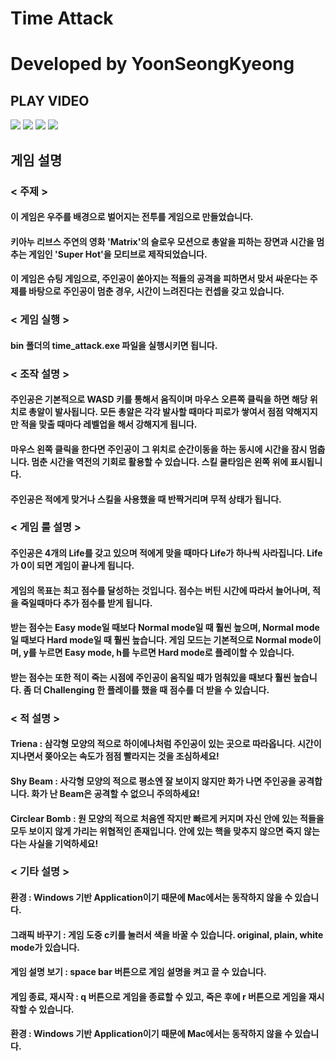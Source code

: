 # Time Attack
# Developed by YoonSeongKyeong

## **PLAY VIDEO**
![](./play_video/play_video_1.gif)
![](./play_video/play_video_2.gif)
![](./play_video/play_video_3.gif)
![](./play_video/play_video_4.gif)

## **게임 설명**

### **< 주제 >**
#### 이 게임은 우주를 배경으로 벌어지는 전투를 게임으로 만들었습니다. 
#### 키아누 리브스 주연의 영화 'Matrix'의 슬로우 모션으로 총알을 피하는 장면과 시간을 멈추는 게임인 'Super Hot'을 모티브로 제작되었습니다.
#### 이 게임은 슈팅 게임으로, 주인공이 쏟아지는 적들의 공격을 피하면서 맞서 싸운다는 주제를 바탕으로 주인공이 멈춘 경우, 시간이 느려진다는 컨셉을 갖고 있습니다.  

### **< 게임 실행 >**
#### bin 폴더의 time_attack.exe 파일을 실행시키면 됩니다.

### **< 조작 설명 >**
#### 주인공은 기본적으로 WASD 키를 통해서 움직이며 마우스 오른쪽 클릭을 하면 해당 위치로 총알이 발사됩니다. 모든 총알은 각각 발사할 때마다 피로가 쌓여서 점점 약해지지만 적을 맞출 때마다 레벨업을 해서 강해지게 됩니다.
#### 마우스 왼쪽 클릭을 한다면 주인공이 그 위치로 순간이동을 하는 동시에 시간을 잠시 멈춥니다. 멈춘 시간을 역전의 기회로 활용할 수 있습니다. 스킬 쿨타임은 왼쪽 위에 표시됩니다.
#### 주인공은 적에게 맞거나 스킬을 사용했을 때 반짝거리며 무적 상태가 됩니다.

### **< 게임 룰 설명 >**
#### 주인공은 4개의 Life를 갖고 있으며 적에게 맞을 때마다 Life가 하나씩 사라집니다. Life가 0이 되면 게임이 끝나게 됩니다.
#### 게임의 목표는 최고 점수를 달성하는 것입니다. 점수는 버틴 시간에 따라서 늘어나며, 적을 죽일때마다 추가 점수를 받게 됩니다.
#### 받는 점수는 Easy mode일 때보다 Normal mode일 때 훨씬 높으며, Normal mode일 때보다 Hard mode일 때 훨씬 높습니다. 게임 모드는 기본적으로 Normal mode이며, y를 누르면 Easy mode, h를 누르면 Hard mode로 플레이할 수 있습니다.
#### 받는 점수는 또한 적이 죽는 시점에 주인공이 움직일 때가 멈춰있을 때보다 훨씬 높습니다. 좀 더 Challenging 한 플레이를 했을 때 점수를 더 받을 수 있습니다.

### **< 적 설명 >**
#### Triena : 삼각형 모양의 적으로 하이에나처럼 주인공이 있는 곳으로 따라옵니다. 시간이 지나면서 쫒아오는 속도가 점점 빨라지는 것을 조심하세요!
#### Shy Beam : 사각형 모양의 적으로 평소엔 잘 보이지 않지만 화가 나면 주인공을 공격합니다. 화가 난 Beam은 공격할 수 없으니 주의하세요!
#### Circlear Bomb : 원 모양의 적으로 처음엔 작지만 빠르게 커지며  자신 안에 있는 적들을 모두 보이지 않게 가리는 위협적인 존재입니다. 안에 있는 핵을 맞추지 않으면 죽지 않는다는 사실을 기억하세요!

### **< 기타 설명 >**
#### 환경 : Windows 기반 Application이기 때문에 Mac에서는 동작하지 않을 수 있습니다.
#### 그래픽 바꾸기 : 게임 도중 c키를 눌러서 색을 바꿀 수 있습니다. original, plain, white mode가 있습니다.
#### 게임 설명 보기 : space bar 버튼으로 게임 설명을 켜고 끌 수 있습니다.
#### 게임 종료, 재시작 : q 버튼으로 게임을 종료할 수 있고, 죽은 후에 r 버튼으로 게임을 재시작할 수 있습니다.
#### 환경 : Windows 기반 Application이기 때문에 Mac에서는 동작하지 않을 수 있습니다.
